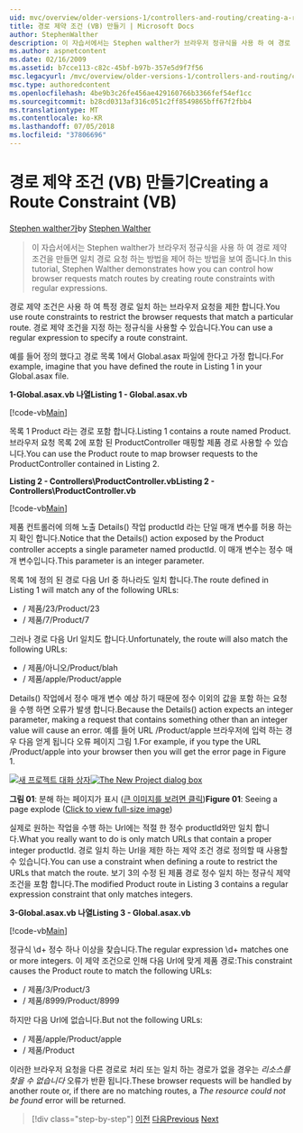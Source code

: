 ```yaml
---
uid: mvc/overview/older-versions-1/controllers-and-routing/creating-a-route-constraint-vb
title: 경로 제약 조건 (VB) 만들기 | Microsoft Docs
author: StephenWalther
description: 이 자습서에서는 Stephen walther가 브라우저 정규식을 사용 하 여 경로 제약 조건을 만들면 일치 경로 요청 하는 방법을 제어 하는 방법을 보여 줍니다.
ms.author: aspnetcontent
ms.date: 02/16/2009
ms.assetid: b7cce113-c82c-45bf-b97b-357e5d9f7f56
msc.legacyurl: /mvc/overview/older-versions-1/controllers-and-routing/creating-a-route-constraint-vb
msc.type: authoredcontent
ms.openlocfilehash: 4be9b3c26fe456ae429160766b3366fef54ef1cc
ms.sourcegitcommit: b28cd0313af316c051c2ff8549865bff67f2fbb4
ms.translationtype: MT
ms.contentlocale: ko-KR
ms.lasthandoff: 07/05/2018
ms.locfileid: "37806696"
---
```

<a name="creating-a-route-constraint-vb"></a><span data-ttu-id="27e63-103">경로 제약 조건 (VB) 만들기</span><span class="sxs-lookup"><span data-stu-id="27e63-103">Creating a Route Constraint (VB)</span></span>
====================
<span data-ttu-id="27e63-104">[Stephen walther가](https://github.com/StephenWalther)</span><span class="sxs-lookup"><span data-stu-id="27e63-104">by [Stephen Walther](https://github.com/StephenWalther)</span></span>

> <span data-ttu-id="27e63-105">이 자습서에서는 Stephen walther가 브라우저 정규식을 사용 하 여 경로 제약 조건을 만들면 일치 경로 요청 하는 방법을 제어 하는 방법을 보여 줍니다.</span><span class="sxs-lookup"><span data-stu-id="27e63-105">In this tutorial, Stephen Walther demonstrates how you can control how browser requests match routes by creating route constraints with regular expressions.</span></span>


<span data-ttu-id="27e63-106">경로 제약 조건은 사용 하 여 특정 경로 일치 하는 브라우저 요청을 제한 합니다.</span><span class="sxs-lookup"><span data-stu-id="27e63-106">You use route constraints to restrict the browser requests that match a particular route.</span></span> <span data-ttu-id="27e63-107">경로 제약 조건을 지정 하는 정규식을 사용할 수 있습니다.</span><span class="sxs-lookup"><span data-stu-id="27e63-107">You can use a regular expression to specify a route constraint.</span></span>

<span data-ttu-id="27e63-108">예를 들어 정의 했다고 경로 목록 1에서 Global.asax 파일에 한다고 가정 합니다.</span><span class="sxs-lookup"><span data-stu-id="27e63-108">For example, imagine that you have defined the route in Listing 1 in your Global.asax file.</span></span>

<span data-ttu-id="27e63-109">**1-Global.asax.vb 나열**</span><span class="sxs-lookup"><span data-stu-id="27e63-109">**Listing 1 - Global.asax.vb**</span></span>

[!code-vb[Main](creating-a-route-constraint-vb/samples/sample1.vb)]

<span data-ttu-id="27e63-110">목록 1 Product 라는 경로 포함 합니다.</span><span class="sxs-lookup"><span data-stu-id="27e63-110">Listing 1 contains a route named Product.</span></span> <span data-ttu-id="27e63-111">브라우저 요청 목록 2에 포함 된 ProductController 매핑할 제품 경로 사용할 수 있습니다.</span><span class="sxs-lookup"><span data-stu-id="27e63-111">You can use the Product route to map browser requests to the ProductController contained in Listing 2.</span></span>

<span data-ttu-id="27e63-112">**Listing 2 - Controllers\ProductController.vb**</span><span class="sxs-lookup"><span data-stu-id="27e63-112">**Listing 2 - Controllers\ProductController.vb**</span></span>

[!code-vb[Main](creating-a-route-constraint-vb/samples/sample2.vb)]

<span data-ttu-id="27e63-113">제품 컨트롤러에 의해 노출 Details() 작업 productId 라는 단일 매개 변수를 허용 하는지 확인 합니다.</span><span class="sxs-lookup"><span data-stu-id="27e63-113">Notice that the Details() action exposed by the Product controller accepts a single parameter named productId.</span></span> <span data-ttu-id="27e63-114">이 매개 변수는 정수 매개 변수입니다.</span><span class="sxs-lookup"><span data-stu-id="27e63-114">This parameter is an integer parameter.</span></span>

<span data-ttu-id="27e63-115">목록 1에 정의 된 경로 다음 Url 중 하나라도 일치 합니다.</span><span class="sxs-lookup"><span data-stu-id="27e63-115">The route defined in Listing 1 will match any of the following URLs:</span></span>

- <span data-ttu-id="27e63-116">/ 제품/23</span><span class="sxs-lookup"><span data-stu-id="27e63-116">/Product/23</span></span>
- <span data-ttu-id="27e63-117">/ 제품/7</span><span class="sxs-lookup"><span data-stu-id="27e63-117">/Product/7</span></span>

<span data-ttu-id="27e63-118">그러나 경로 다음 Url 일치도 합니다.</span><span class="sxs-lookup"><span data-stu-id="27e63-118">Unfortunately, the route will also match the following URLs:</span></span>

- <span data-ttu-id="27e63-119">/ 제품/아니오</span><span class="sxs-lookup"><span data-stu-id="27e63-119">/Product/blah</span></span>
- <span data-ttu-id="27e63-120">/ 제품/apple</span><span class="sxs-lookup"><span data-stu-id="27e63-120">/Product/apple</span></span>

<span data-ttu-id="27e63-121">Details() 작업에서 정수 매개 변수 예상 하기 때문에 정수 이외의 값을 포함 하는 요청을 수행 하면 오류가 발생 합니다.</span><span class="sxs-lookup"><span data-stu-id="27e63-121">Because the Details() action expects an integer parameter, making a request that contains something other than an integer value will cause an error.</span></span> <span data-ttu-id="27e63-122">예를 들어 URL /Product/apple 브라우저에 입력 하는 경우 다음 얻게 됩니다 오류 페이지 그림 1.</span><span class="sxs-lookup"><span data-stu-id="27e63-122">For example, if you type the URL /Product/apple into your browser then you will get the error page in Figure 1.</span></span>


<span data-ttu-id="27e63-123">[![새 프로젝트 대화 상자](creating-a-route-constraint-vb/_static/image1.jpg)](creating-a-route-constraint-vb/_static/image1.png)</span><span class="sxs-lookup"><span data-stu-id="27e63-123">[![The New Project dialog box](creating-a-route-constraint-vb/_static/image1.jpg)](creating-a-route-constraint-vb/_static/image1.png)</span></span>

<span data-ttu-id="27e63-124">**그림 01**: 분해 하는 페이지가 표시 ([큰 이미지를 보려면 클릭](creating-a-route-constraint-vb/_static/image2.png))</span><span class="sxs-lookup"><span data-stu-id="27e63-124">**Figure 01**: Seeing a page explode ([Click to view full-size image](creating-a-route-constraint-vb/_static/image2.png))</span></span>


<span data-ttu-id="27e63-125">실제로 원하는 작업을 수행 하는 Url에는 적절 한 정수 productId와만 일치 합니다.</span><span class="sxs-lookup"><span data-stu-id="27e63-125">What you really want to do is only match URLs that contain a proper integer productId.</span></span> <span data-ttu-id="27e63-126">경로 일치 하는 Url을 제한 하는 제약 조건 경로 정의할 때 사용할 수 있습니다.</span><span class="sxs-lookup"><span data-stu-id="27e63-126">You can use a constraint when defining a route to restrict the URLs that match the route.</span></span> <span data-ttu-id="27e63-127">보기 3의 수정 된 제품 경로 정수 일치 하는 정규식 제약 조건을 포함 합니다.</span><span class="sxs-lookup"><span data-stu-id="27e63-127">The modified Product route in Listing 3 contains a regular expression constraint that only matches integers.</span></span>

<span data-ttu-id="27e63-128">**3-Global.asax.vb 나열**</span><span class="sxs-lookup"><span data-stu-id="27e63-128">**Listing 3 - Global.asax.vb**</span></span>

[!code-vb[Main](creating-a-route-constraint-vb/samples/sample3.vb)]

<span data-ttu-id="27e63-129">정규식 \d+ 정수 하나 이상을 찾습니다.</span><span class="sxs-lookup"><span data-stu-id="27e63-129">The regular expression \d+ matches one or more integers.</span></span> <span data-ttu-id="27e63-130">이 제약 조건으로 인해 다음 Url에 맞게 제품 경로:</span><span class="sxs-lookup"><span data-stu-id="27e63-130">This constraint causes the Product route to match the following URLs:</span></span>

- <span data-ttu-id="27e63-131">/ 제품/3</span><span class="sxs-lookup"><span data-stu-id="27e63-131">/Product/3</span></span>
- <span data-ttu-id="27e63-132">/ 제품/8999</span><span class="sxs-lookup"><span data-stu-id="27e63-132">/Product/8999</span></span>

<span data-ttu-id="27e63-133">하지만 다음 Url에 없습니다.</span><span class="sxs-lookup"><span data-stu-id="27e63-133">But not the following URLs:</span></span>

- <span data-ttu-id="27e63-134">/ 제품/apple</span><span class="sxs-lookup"><span data-stu-id="27e63-134">/Product/apple</span></span>
- <span data-ttu-id="27e63-135">/ 제품</span><span class="sxs-lookup"><span data-stu-id="27e63-135">/Product</span></span>

<span data-ttu-id="27e63-136">이러한 브라우저 요청을 다른 경로로 처리 또는 일치 하는 경로가 없을 경우는 *리소스를 찾을 수 없습니다* 오류가 반환 됩니다.</span><span class="sxs-lookup"><span data-stu-id="27e63-136">These browser requests will be handled by another route or, if there are no matching routes, a *The resource could not be found* error will be returned.</span></span>

> [!div class="step-by-step"]
> <span data-ttu-id="27e63-137">[이전](creating-custom-routes-vb.md)
> [다음](creating-a-custom-route-constraint-vb.md)</span><span class="sxs-lookup"><span data-stu-id="27e63-137">[Previous](creating-custom-routes-vb.md)
[Next](creating-a-custom-route-constraint-vb.md)</span></span>
